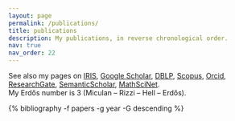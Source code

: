 ```yaml
---
layout: page
permalink: /publications/
title: publications
description: My publications, in reverse chronological order.
nav: true
nav_order: 22
---
```

<!-- _pages/publications.md -->
See also my pages on
[IRIS](https://air.uniud.it/cris/rp/rp00250),
[Google Scholar](https://scholar.google.com/citations?user=bPAplNgAAAAJ), 
[DBLP](https://dblp.uni-trier.de/pid/m/MarinoMiculan.html),
[Scopus](https://www.scopus.com/authid/detail.uri?authorId=6602346936),
[Orcid](https://orcid.org/0000-0003-0755-3444),
[ResearchGate](https://www.researchgate.net/profile/Marino-Miculan),
[SemanticScholar](https://www.semanticscholar.org/author/Marino-Miculan/1755352),
[MathSciNet](https://mathscinet.ams.org/mathscinet/MRAuthorID/352119).<br/>
My Erdős number is 3 (Miculan – Rizzi – Hell – Erdős).

<div class="publications">
{% bibliography -f papers -g year -G descending %}
</div>
